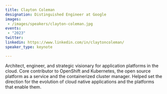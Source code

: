 ```yaml
---
title: Clayton Coleman
designation: Distinguished Engineer at Google 
images: 
 - /images/speakers/clayton-coleman.jpg
events:
 - "2023"
twitter: 
linkedin: https://www.linkedin.com/in/claytoncoleman/
speaker_type: keynote

---
```


Architect, engineer, and strategic visionary for application platforms in the cloud. Core contributor to OpenShift and Kubernetes, the open source platform as a service and the containerized cluster manager. Helped set the direction for the evolution of cloud native applications and the platforms that enable them.
